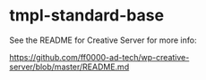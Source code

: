 # tmpl-standard-base
See the README for Creative Server for more info:

https://github.com/ff0000-ad-tech/wp-creative-server/blob/master/README.md
